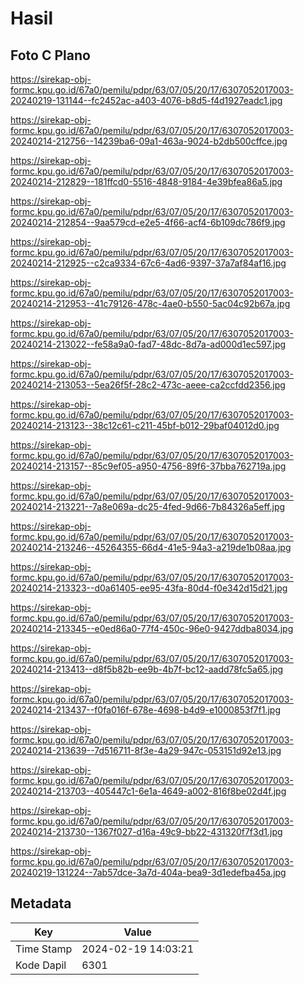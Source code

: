 # Hasil

## Foto C Plano

https://sirekap-obj-formc.kpu.go.id/67a0/pemilu/pdpr/63/07/05/20/17/6307052017003-20240219-131144--fc2452ac-a403-4076-b8d5-f4d1927eadc1.jpg

https://sirekap-obj-formc.kpu.go.id/67a0/pemilu/pdpr/63/07/05/20/17/6307052017003-20240214-212756--14239ba6-09a1-463a-9024-b2db500cffce.jpg

https://sirekap-obj-formc.kpu.go.id/67a0/pemilu/pdpr/63/07/05/20/17/6307052017003-20240214-212829--181ffcd0-5516-4848-9184-4e39bfea86a5.jpg

https://sirekap-obj-formc.kpu.go.id/67a0/pemilu/pdpr/63/07/05/20/17/6307052017003-20240214-212854--9aa579cd-e2e5-4f66-acf4-6b109dc786f9.jpg

https://sirekap-obj-formc.kpu.go.id/67a0/pemilu/pdpr/63/07/05/20/17/6307052017003-20240214-212925--c2ca9334-67c6-4ad6-9397-37a7af84af16.jpg

https://sirekap-obj-formc.kpu.go.id/67a0/pemilu/pdpr/63/07/05/20/17/6307052017003-20240214-212953--41c79126-478c-4ae0-b550-5ac04c92b67a.jpg

https://sirekap-obj-formc.kpu.go.id/67a0/pemilu/pdpr/63/07/05/20/17/6307052017003-20240214-213022--fe58a9a0-fad7-48dc-8d7a-ad000d1ec597.jpg

https://sirekap-obj-formc.kpu.go.id/67a0/pemilu/pdpr/63/07/05/20/17/6307052017003-20240214-213053--5ea26f5f-28c2-473c-aeee-ca2ccfdd2356.jpg

https://sirekap-obj-formc.kpu.go.id/67a0/pemilu/pdpr/63/07/05/20/17/6307052017003-20240214-213123--38c12c61-c211-45bf-b012-29baf04012d0.jpg

https://sirekap-obj-formc.kpu.go.id/67a0/pemilu/pdpr/63/07/05/20/17/6307052017003-20240214-213157--85c9ef05-a950-4756-89f6-37bba762719a.jpg

https://sirekap-obj-formc.kpu.go.id/67a0/pemilu/pdpr/63/07/05/20/17/6307052017003-20240214-213221--7a8e069a-dc25-4fed-9d66-7b84326a5eff.jpg

https://sirekap-obj-formc.kpu.go.id/67a0/pemilu/pdpr/63/07/05/20/17/6307052017003-20240214-213246--45264355-66d4-41e5-94a3-a219de1b08aa.jpg

https://sirekap-obj-formc.kpu.go.id/67a0/pemilu/pdpr/63/07/05/20/17/6307052017003-20240214-213323--d0a61405-ee95-43fa-80d4-f0e342d15d21.jpg

https://sirekap-obj-formc.kpu.go.id/67a0/pemilu/pdpr/63/07/05/20/17/6307052017003-20240214-213345--e0ed86a0-77f4-450c-96e0-9427ddba8034.jpg

https://sirekap-obj-formc.kpu.go.id/67a0/pemilu/pdpr/63/07/05/20/17/6307052017003-20240214-213413--d8f5b82b-ee9b-4b7f-bc12-aadd78fc5a65.jpg

https://sirekap-obj-formc.kpu.go.id/67a0/pemilu/pdpr/63/07/05/20/17/6307052017003-20240214-213437--f0fa016f-678e-4698-b4d9-e1000853f7f1.jpg

https://sirekap-obj-formc.kpu.go.id/67a0/pemilu/pdpr/63/07/05/20/17/6307052017003-20240214-213639--7d516711-8f3e-4a29-947c-053151d92e13.jpg

https://sirekap-obj-formc.kpu.go.id/67a0/pemilu/pdpr/63/07/05/20/17/6307052017003-20240214-213703--405447c1-6e1a-4649-a002-816f8be02d4f.jpg

https://sirekap-obj-formc.kpu.go.id/67a0/pemilu/pdpr/63/07/05/20/17/6307052017003-20240214-213730--1367f027-d16a-49c9-bb22-431320f7f3d1.jpg

https://sirekap-obj-formc.kpu.go.id/67a0/pemilu/pdpr/63/07/05/20/17/6307052017003-20240219-131224--7ab57dce-3a7d-404a-bea9-3d1edefba45a.jpg


## Metadata

| Key        | Value               |
| ---------- | ------------------- |
| Time Stamp | 2024-02-19 14:03:21 |
| Kode Dapil | 6301                |



